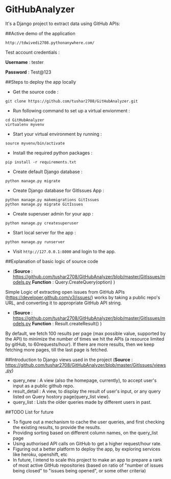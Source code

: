 # GitHubAnalyzer
It's a Django project to extract data using GitHub APIs:

##Active demo of the application

`http://tdwivedi2708.pythonanywhere.com/`

Test account credentials :

**Username** : tester

**Password** : Test@123

##Steps to deploy the app locally


* Get the source code :
```shell
git clone https://github.com/tushar2708/GitHubAnalyzer.git
```
* Run following command to set up a virtual envionment :
```shell
cd GitHubAnalyzer
virtualenv myvenv
```
* Start your virtual environment by running :
```shell
source myvenv/bin/activate
```
* Install the required python packages :
```shell
pip install -r requirements.txt
```
* Create default Django database :
```shell
python manage.py migrate
```
* Create Django database for GitIssues App :
```shell
python manage.py makemigrations GitIssues
python manage.py migrate GitIssues
```
* Create superuser admin for your app :
```shell
python manage.py createsuperuser
```
* Start local server for the app :
```shell
python manage.py runserver
```

* Visit `http://127.0.0.1:8000` and login to the app.

##Explanation of basic logic of source code

* (**Source** : https://github.com/tushar2708/GitHubAnalyzer/blob/master/GitIssues/models.py **Function** : Query.CreateQuery(option) )

Simple Logic of extracting open issues from GitHub APIs (https://developer.github.com/v3/issues/) works by taking a public repo's URL, and converting it to appropriate GitHub API string.
* (**Source** : https://github.com/tushar2708/GitHubAnalyzer/blob/master/GitIssues/models.py **Function** : Result.createResult() )

By default, we fetch 100 results per page (max possible value, supported by the API) to minimize the number of times we hit the APIs (a resource limited by gitHub, to 60requests/hour). If there are more results, then we keep fetching more pages, till the last page is fetched.

##Introduction to Django views used in the project
(**Source** : https://github.com/tushar2708/GitHubAnalyzer/blob/master/GitIssues/views.py)
* query_new : A view (also the homepage, currently), to accept user's input as a public github repo.
* result_detail : A view, to display the result of user's input, or any query listed on Query hostory page(query_list view).
* query_list : Lists the older queries made by different users in past.

##TODO List for future

* To figure out a mechanism to cache the user queries, and first checking the existing results, to provide the results.
* Providing sorting based on different column names, on the query_list page
* Using authorised API calls on GitHub to get a higher request/hour rate.
* Figuring out a better platform to deploy the app, by exploring services like heroku, openshift, etc
* In future, I intend to scale this project to make an app to prepare a rank of most active GitHub repositories (based on ratio of "number of issues being closed" to "issues being opened", or some other criteria)
